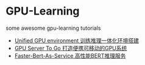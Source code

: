 # GPU-Learning
some awesome gpu-learning tutorials

- [Unified GPU environment 训练推理一体化环境搭建](https://github.com/xiangyangkan/gpu-learning/tree/main/docker)
- [GPU Server To Go 打造便携可移动的GPU系统](https://github.com/xiangyangkan/gpu-learning/tree/main/gpu-server-to-go)
- [Faster-Bert-As-Service 高性能BERT推理服务](https://github.com/xiangyangkan/gpu-learning/tree/main/tensorrt/BERT)
